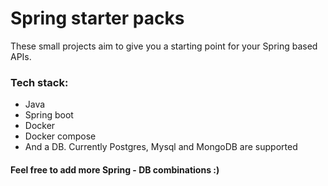 # Spring starter packs

These small projects aim to give you a starting point for your Spring based APIs.

### Tech stack:
 - Java
 - Spring boot
 - Docker
 - Docker compose
 - And a DB. Currently Postgres, Mysql and MongoDB are supported 
 
 
#### Feel free to add more Spring - DB combinations :)
